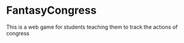 FantasyCongress
===============

This is a web game for students teaching them to track the actions of congress 